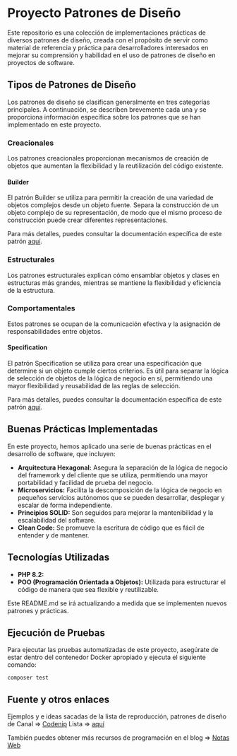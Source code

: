 # Proyecto Patrones de Diseño

Este repositorio es una colección de implementaciones prácticas de diversos patrones de diseño, creada con el propósito de servir como material de referencia y práctica para desarrolladores interesados en mejorar su comprensión y habilidad en el uso de patrones de diseño en proyectos de software.

## Tipos de Patrones de Diseño

Los patrones de diseño se clasifican generalmente en tres categorías principales. A continuación, se describen brevemente cada una y se proporciona información específica sobre los patrones que se han implementado en este proyecto.

### Creacionales

Los patrones creacionales proporcionan mecanismos de creación de objetos que aumentan la flexibilidad y la reutilización del código existente.

#### Builder

El patrón Builder se utiliza para permitir la creación de una variedad de objetos complejos desde un objeto fuente. Separa la construcción de un objeto complejo de su representación, de modo que el mismo proceso de construcción puede crear diferentes representaciones.

Para más detalles, puedes consultar la documentación específica de este patrón [aquí](https://designpatternsphp.readthedocs.io/en/latest/Creational/Builder/README.html).

### Estructurales

Los patrones estructurales explican cómo ensamblar objetos y clases en estructuras más grandes, mientras se mantiene la flexibilidad y eficiencia de la estructura.

### Comportamentales

Estos patrones se ocupan de la comunicación efectiva y la asignación de responsabilidades entre objetos.

#### Specification

El patrón Specification se utiliza para crear una especificación que determine si un objeto cumple ciertos criterios. Es útil para separar la lógica de selección de objetos de la lógica de negocio en sí, permitiendo una mayor flexibilidad y reusabilidad de las reglas de selección.

Para más detalles, puedes consultar la documentación específica de este patrón [aquí](https://designpatternsphp.readthedocs.io/en/latest/Behavioral/Specification/README.html).

## Buenas Prácticas Implementadas

En este proyecto, hemos aplicado una serie de buenas prácticas en el desarrollo de software, que incluyen:

- **Arquitectura Hexagonal:** Asegura la separación de la lógica de negocio del framework y del cliente que se utiliza, permitiendo una mayor portabilidad y facilidad de prueba del negocio.
- **Microservicios:** Facilita la descomposición de la lógica de negocio en pequeños servicios autónomos que se pueden desarrollar, desplegar y escalar de forma independiente.
- **Principios SOLID:** Son seguidos para mejorar la mantenibilidad y la escalabilidad del software.
- **Clean Code:** Se promueve la escritura de código que es fácil de entender y de mantener.

## Tecnologías Utilizadas

- **PHP 8.2:**
- **POO (Programación Orientada a Objetos):** Utilizada para estructurar el código de manera que sea flexible y reutilizable.

Este README.md se irá actualizando a medida que se implementen nuevos patrones y prácticas.


## Ejecución de Pruebas

Para ejecutar las pruebas automatizadas de este proyecto, asegúrate de estar dentro del contenedor Docker apropiado y ejecuta el siguiente comando:

```
composer test
```

## Fuente y otros enlaces
Ejemplos y e ideas sacadas de la lista de reproducción, patrones de diseño de 
Canal => [Codenip](https://www.youtube.com/@Codenip) 
Lista => [aquí](https://www.youtube.com/playlist?list=PLWpsZlKx38t84dV5eKAD5VAeiOe4A0UKT)

También puedes obtener más recursos de programación en el 
blog  => [Notas Web](https://notasweb.me/blog/)
